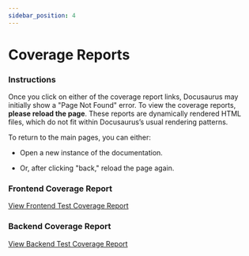 ```yaml
---
sidebar_position: 4
---
```


# Coverage Reports

### Instructions
Once you click on either of the coverage report links, Docusaurus may initially show a "Page Not Found" error. To view the coverage reports, **please reload the page**. These reports are dynamically rendered HTML files, which do not fit within Docusaurus’s usual rendering patterns.

To return to the main pages, you can either:

- Open a new instance of the documentation.

- Or, after clicking "back," reload the page again.

### Frontend Coverage Report
[View Frontend Test Coverage Report](/coverage/frontend/coverage/index.html)

### Backend Coverage Report
[View Backend Test Coverage Report](/coverage/backend/coveragefile/html/class_index.html)
